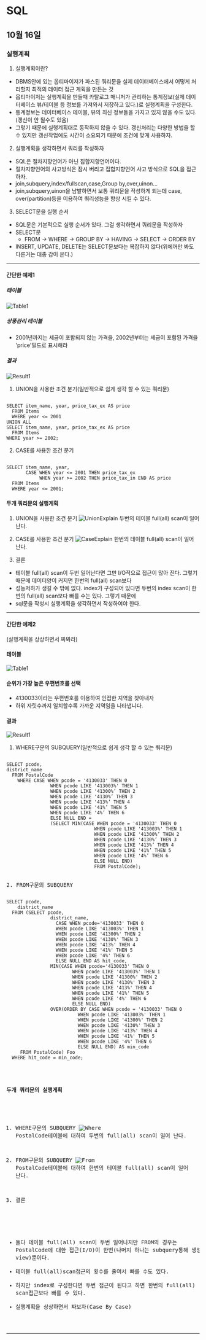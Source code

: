 # SQL

## 10월 16일

### 실행계획


1. 실행계획이란?
  * DBMS안에 있는 옵티마이저가 파스된 쿼리문을 실제 데이터베이스에서 어떻게 처리할지 최적의 데이터 접근 게획을 만든는 것
  * 옵티마이저는 실행계획을 만들때 카탈로그 매니저가 관리하는 통계정보(실제 데이터베이스 뷰/테이블 등 정보를 가져와서 저장하고 있다.)로 실행계획을 구성한다.
  * 통계정보는 데이터베이스 테이블, 뷰의 최신 정보들을 가지고 있지 않을 수도 있다.(갱신이 안 될수도 있음)
  * 그렇기 때문에 실행계획대로 동작하지 않을 수 있다. 갱신처리는 다양한 방법을 할 수 있지만 갱신작업에도 시간이 소요되기 때문에 조건에 맞게 사용하자.

2. 실행계획을 생각하면서 쿼리를 작성하자
  * SQL은 절차지향언어가 아닌 집합지향언어이다.
  * 절차지향언어의 사고방식은 잠시 버리고 집합지향언어 사고 방식으로 SQL을 접근하자.
  * join,subquery,index/fullscan,case,Group by,over,uinon...
  * join,subquery,uinon을 남발하면서 보통 쿼리문을 작성하게 되는데 case, over(partition)등을 이용하여 쿼리성능을 향상 시킬 수 있다.

3. SELECT문을 실행 순서
  * SQL문은 기본적으로 실행 순서가 있다. 그걸 생각하면서 쿼리문을 작성하자
  * SELECT문
    * FROM -> WHERE -> GROUP BY -> HAVING -> SELECT -> ORDER BY
  * INSERT, UPDATE, DELETE는 SELECT문보다는 복잡하지 않다(위에꺼만 봐도 다른거는 대충 감이 온다.)

- - -

#### 간단한 예제1

##### 테이블
![Table1](/SQL/img/table1.png)

##### 상풍관리 테이블
  * 2001년까지는 세금이 포함되지 않는 가격을, 2002년부터는 세금이 포함된 가격을 'price'필드로 표시해라

##### 결과
![Result1](/SQL/img/result1.png)

1. UNION을 사용한 조건 분기(일반적으로 쉽게 생각 할 수 있는 쿼리문)
<pre><code>
SELECT item_name, year, price_tax_ex AS price
  FROM Items
  WHERE year <= 2001
UNION ALL
SELECT item_name, year, price_tax_ex AS price
  FROM Items
WHERE year >= 2002;
</pre></code>

2. CASE를 사용한 조건 분기
<pre><code>
SELECT item_name, year, 
       CASE WHEN year <= 2001 THEN price_tax_ex
            WHEN year >= 2002 THEN price_tax_in END AS price
  FROM Items
  WHERE year <= 2001;
</pre></code>

#### 두개 쿼리문의 실행게획
1. UNION을 사용한 조건 분기
![UnionExplain](/SQL/img/unionExplain.png)
두번의 테이블 full(all) scan이 일어 난다.

2. CASE를 사용한 조건 분기
![CaseExplain](/SQL/img/caseExplain.png)
한번의 테이블 full(all) scan이 일어 난다.

3. 결론
* 테이블 full(all) scan이 두번 일어난다면 그만 I/O적으로 접근이 많아 진다. 그렇기 때문에 데이터양이 커지면 한번의 full(all) scan보다
* 성능저하가 생길 수 밖에 없다. index가 구성되어 있다면 두번의 index scan이 한번의 full(all) scan보다 빠를 수는 있다. 그렇기 때문에
* sql문을 작성시 실행계획을 생각하면서 작성하여야 한다.

- - -

#### 간단한 예제2
(실행계획을 상상하면서 짜봐라)

#### 테이블
![Table1](/SQL/img/table2.png)

#### 순위가 가장 높은 우편번호를 선택
  * 4130033이라는 우편번호를 이용하여 인접한 지역을 찾아내자
  * 하위 자릿수까지 일치할수록 가까운 지역임을 나타냅니다.

#### 결과
![Result1](/SQL/img/result2.png)

1. WHERE구문의 SUBQUERY(일반적으로 쉽게 생각 할 수 있는 쿼리문)
<pre><code>
SELECT pcode, 
district_name 
  FROM PostalCode 
    WHERE CASE WHEN pcode = '4130033' THEN 0 
                WHEN pcode LIKE '413003%' THEN 1 
                WHEN pcode LIKE '41300%’ THEN 2 
                WHEN pcode LIKE '4130%’ THEN 3
                WHEN pcode LIKE '413%’ THEN 4 
                WHEN pcode LIKE '41%’ THEN 5 
                WHEN pcode LIKE '4%’ THEN 6 
                ELSE NULL END = 
                (SELECT MIN(CASE WHEN pcode = '4130033' THEN 0
                                WHEN pcode LIKE '413003%' THEN 1 
                                WHEN pcode LIKE '41300%’ THEN 2 
                                WHEN pcode LIKE '4130%’ THEN 3 
                                WHEN pcode LIKE '413%’ THEN 4 
                                WHEN pcode LIKE '41%’ THEN 5 
                                WHEN pcode LIKE '4%’ THEN 6 
                                ELSE NULL END) 
                                FROM PostalCode);
</code><pre>

2. FROM구문의 SUBQUERY
<pre><code>
SELECT pcode,
    district_name 
  FROM (SELECT pcode, 
                district_name, 
                  CASE WHEN pcode='4130033' THEN 0 
                  WHEN pcode LIKE '413003%' THEN 1 
                  WHEN pcode LIKE '41300%' THEN 2 
                  WHEN pcode LIKE '4130%' THEN 3 
                  WHEN pcode LIKE '413%' THEN 4 
                  WHEN pcode LIKE '41%' THEN 5 
                  WHEN pcode LIKE '4%' THEN 6 
                  ELSE NULL END AS hit_code, 
                MIN(CASE WHEN pcode='4130033' THEN 0 
                        WHEN pcode LIKE '413003%' THEN 1 
                        WHEN pcode LIKE '41300%' THEN 2 
                        WHEN pcode LIKE '4130%' THEN 3 
                        WHEN pcode LIKE '413%' THEN 4 
                        WHEN pcode LIKE '41%' THEN 5 
                        WHEN pcode LIKE '4%' THEN 6 
                        ELSE NULL END) 
                OVER(ORDER BY CASE WHEN pcode = '4130033' THEN 0 
                          WHEN pcode LIKE '413003%' THEN 1 
                          WHEN pcode LIKE '41300%' THEN 2 
                          WHEN pcode LIKE '4130%' THEN 3 
                          WHEN pcode LIKE '413%' THEN 4 
                          WHEN pcode LIKE '41%' THEN 5 
                          WHEN pcode LIKE '4%' THEN 6 
                          ELSE NULL END) AS min_code 
     FROM PostalCode) Foo 
  WHERE hit_code = min_code;
</pre></code>

#### 두개 쿼리문의 실행게획
1. WHERE구문의 SUBQUERY
![Where](/SQL/img/where.png)
PostalCode테이블에 대하여 두번의 full(all) scan이 일어 난다.

2. FROM구문의 SUBQUERY
![From](/SQL/img/from.png)
PostalCode테이블에 대하여 한번의 테이블 full(all) scan이 일어 난다.

3. 결론
* 둘다 테이블 full(all) scan이 두번 일어나지만 FROM의 경우는 PostalCode에 대한 접근(I/O)이 한번(나머지 하나는 subquery통해 생성된 view)뿐이다.
* 테이블 full(all)scan접근의 횟수를 줄여서 빠를 수도 있다. 
* 하지만 index로 구성한다면 두번 접근이 된다고 하면 한번의 full(all) scan접근보다 빠를 수 있다.
* 실행계획을 상상하면서 짜보자(Case By Case)

- - -